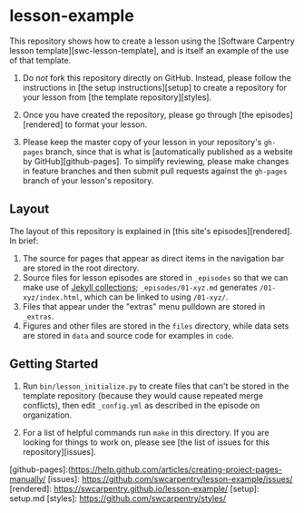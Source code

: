 lesson-example
==============

This repository shows how to create a lesson using
the [Software Carpentry lesson template][swc-lesson-template],
and is itself an example of the use of that template.

1.  Do *not* fork this repository directly on GitHub.
    Instead, please follow the instructions in [the setup instructions][setup]
    to create a repository for your lesson from
    [the template repository][styles].

2.  Once you have created the repository,
    please go through [the episodes][rendered] to format your lesson.

3.  Please keep the master copy of your lesson in your repository's `gh-pages` branch,
    since that is what is
    [automatically published as a website by GitHub][github-pages].
    To simplify reviewing,
    please make changes in feature branches
    and then submit pull requests against the `gh-pages` branch
    of your lesson's repository.

## Layout

The layout of this repository is explained in [this site's episodes][rendered].
In brief:

1.  The source for pages that appear as direct items in the navigation bar
    are stored in the root directory.
2.  Source files for lesson episodes are stored in `_episodes`
    so that we can make use of [Jekyll collections][collections];
    `_episodes/01-xyz.md` generates `/01-xyz/index.html`,
    which can be linked to using `/01-xyz/`.
3.  Files that appear under the "extras" menu pulldown are stored in `_extras`.
4.  Figures and other files are stored in the `files` directory,
    while data sets are stored in `data`
    and source code for examples in `code`.

## Getting Started

1.  Run `bin/lesson_initialize.py` to create files
    that can't be stored in the template repository
    (because they would cause repeated merge conflicts),
    then edit `_config.yml` as described in the episode on organization.

2.  For a list of helpful commands run `make` in this directory.
    If you are looking for things to work on,
    please see [the list of issues for this repository][issues].

[collections]: https://jekyllrb.com/docs/collections/
[github-pages]:(https://help.github.com/articles/creating-project-pages-manually/
[issues]: https://github.com/swcarpentry/lesson-example/issues/
[rendered]: https://swcarpentry.github.io/lesson-example/
[setup]: setup.md
[styles]: https://github.com/swcarpentry/styles/
